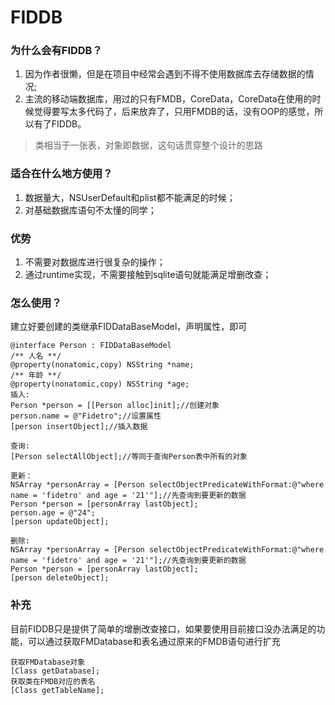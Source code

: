 # FIDDB
### 为什么会有FIDDB？
1. 因为作者很懒，但是在项目中经常会遇到不得不使用数据库去存储数据的情况;
2. 主流的移动端数据库，用过的只有FMDB，CoreData，CoreData在使用的时候觉得要写太多代码了，后来放弃了，只用FMDB的话，没有OOP的感觉，所以有了FIDDB。


> 类相当于一张表，对象即数据，这句话贯穿整个设计的思路

### 适合在什么地方使用？
1. 数据量大，NSUserDefault和plist都不能满足的时候；
2. 对基础数据库语句不太懂的同学；

### 优势

1. 不需要对数据库进行很复杂的操作；
2. 通过runtime实现，不需要接触到sqlite语句就能满足增删改查；

### 怎么使用？
建立好要创建的类继承FIDDataBaseModel，声明属性，即可
```
@interface Person : FIDDataBaseModel
/** 人名 **/
@property(nonatomic,copy) NSString *name;
/** 年龄 **/
@property(nonatomic,copy) NSString *age;
插入:
Person *person = [[Person alloc]init];//创建对象
person.name = @"Fidetro";//设置属性
[person insertObject];//插入数据

查询:
[Person selectAllObject];//等同于查询Person表中所有的对象

更新：
NSArray *personArray = [Person selectObjectPredicateWithFormat:@"where name = 'fidetro' and age = '21'"];//先查询到要更新的数据
Person *person = [personArray lastObject];
person.age = @"24";
[person updateObject];

删除:
NSArray *personArray = [Person selectObjectPredicateWithFormat:@"where name = 'fidetro' and age = '21'"];//先查询到要更新的数据
Person *person = [personArray lastObject];
[person deleteObject];
```

### 补充
目前FIDDB只是提供了简单的增删改查接口，如果要使用目前接口没办法满足的功能，可以通过获取FMDatabase和表名通过原来的FMDB语句进行扩充
```
获取FMDatabase对象
[Class getDatabase];
获取类在FMDB对应的表名
[Class getTableName];
```


